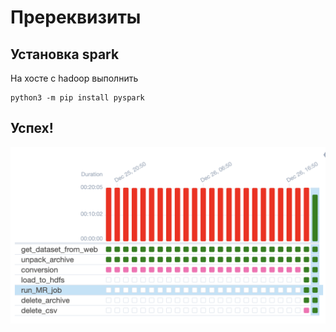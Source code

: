 # Пререквизиты
## Установка spark
На хосте с hadoop выполнить 
```
python3 -m pip install pyspark
```

## Успех!
![](success.png)